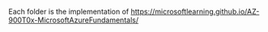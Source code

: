 Each folder is the implementation of https://microsoftlearning.github.io/AZ-900T0x-MicrosoftAzureFundamentals/